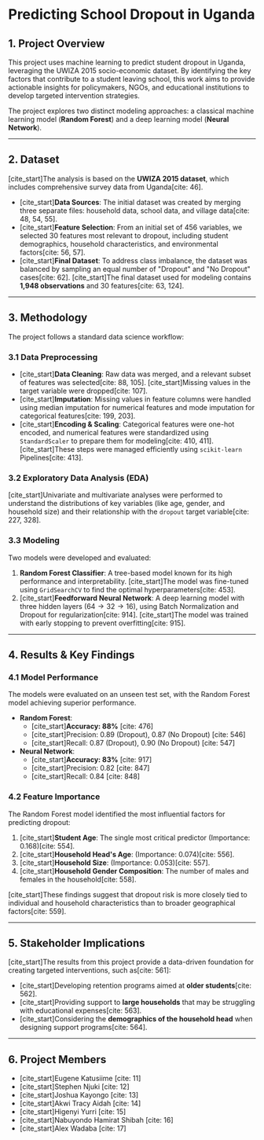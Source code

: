 # Predicting School Dropout in Uganda

## 1. Project Overview

This project uses machine learning to predict student dropout in Uganda, leveraging the UWIZA 2015 socio-economic dataset. By identifying the key factors that contribute to a student leaving school, this work aims to provide actionable insights for policymakers, NGOs, and educational institutions to develop targeted intervention strategies.

The project explores two distinct modeling approaches: a classical machine learning model (**Random Forest**) and a deep learning model (**Neural Network**).

---
## 2. Dataset

[cite_start]The analysis is based on the **UWIZA 2015 dataset**, which includes comprehensive survey data from Uganda[cite: 46].

* [cite_start]**Data Sources**: The initial dataset was created by merging three separate files: household data, school data, and village data[cite: 48, 54, 55].
* [cite_start]**Feature Selection**: From an initial set of 456 variables, we selected 30 features most relevant to dropout, including student demographics, household characteristics, and environmental factors[cite: 56, 57].
* [cite_start]**Final Dataset**: To address class imbalance, the dataset was balanced by sampling an equal number of "Dropout" and "No Dropout" cases[cite: 62]. [cite_start]The final dataset used for modeling contains **1,948 observations** and 30 features[cite: 63, 124].

---
## 3. Methodology

The project follows a standard data science workflow:

### 3.1 Data Preprocessing
* [cite_start]**Data Cleaning**: Raw data was merged, and a relevant subset of features was selected[cite: 88, 105]. [cite_start]Missing values in the target variable were dropped[cite: 107].
* [cite_start]**Imputation**: Missing values in feature columns were handled using median imputation for numerical features and mode imputation for categorical features[cite: 199, 203].
* [cite_start]**Encoding & Scaling**: Categorical features were one-hot encoded, and numerical features were standardized using `StandardScaler` to prepare them for modeling[cite: 410, 411]. [cite_start]These steps were managed efficiently using `scikit-learn` Pipelines[cite: 413].

### 3.2 Exploratory Data Analysis (EDA)
[cite_start]Univariate and multivariate analyses were performed to understand the distributions of key variables (like age, gender, and household size) and their relationship with the `dropout` target variable[cite: 227, 328].

### 3.3 Modeling
Two models were developed and evaluated:

1.  **Random Forest Classifier**: A tree-based model known for its high performance and interpretability. [cite_start]The model was fine-tuned using `GridSearchCV` to find the optimal hyperparameters[cite: 453].
2.  [cite_start]**Feedforward Neural Network**: A deep learning model with three hidden layers ($64 \rightarrow 32 \rightarrow 16$), using Batch Normalization and Dropout for regularization[cite: 914]. [cite_start]The model was trained with early stopping to prevent overfitting[cite: 915].

---
## 4. Results & Key Findings

### 4.1 Model Performance
The models were evaluated on an unseen test set, with the Random Forest model achieving superior performance.

* **Random Forest**:
    * [cite_start]**Accuracy: 88%** [cite: 476]
    * [cite_start]Precision: 0.89 (Dropout), 0.87 (No Dropout) [cite: 546]
    * [cite_start]Recall: 0.87 (Dropout), 0.90 (No Dropout) [cite: 547]
* **Neural Network**:
    * [cite_start]**Accuracy: 83%** [cite: 917]
    * [cite_start]Precision: 0.82 [cite: 847]
    * [cite_start]Recall: 0.84 [cite: 848]

### 4.2 Feature Importance
The Random Forest model identified the most influential factors for predicting dropout:

1.  [cite_start]**Student Age**: The single most critical predictor (Importance: 0.168)[cite: 554].
2.  [cite_start]**Household Head's Age**: (Importance: 0.074)[cite: 556].
3.  [cite_start]**Household Size**: (Importance: 0.053)[cite: 557].
4.  [cite_start]**Household Gender Composition**: The number of males and females in the household[cite: 558].

[cite_start]These findings suggest that dropout risk is more closely tied to individual and household characteristics than to broader geographical factors[cite: 559].


---
## 5. Stakeholder Implications
[cite_start]The results from this project provide a data-driven foundation for creating targeted interventions, such as[cite: 561]:
* [cite_start]Developing retention programs aimed at **older students**[cite: 562].
* [cite_start]Providing support to **large households** that may be struggling with educational expenses[cite: 563].
* [cite_start]Considering the **demographics of the household head** when designing support programs[cite: 564].

---
## 6. Project Members
* [cite_start]Eugene Katusiime [cite: 11]
* [cite_start]Stephen Njuki [cite: 12]
* [cite_start]Joshua Kayongo [cite: 13]
* [cite_start]Akwi Tracy Aidah [cite: 14]
* [cite_start]Higenyi Yurri [cite: 15]
* [cite_start]Nabuyondo Hamirat Shibah [cite: 16]
* [cite_start]Alex Wadaba [cite: 17]
